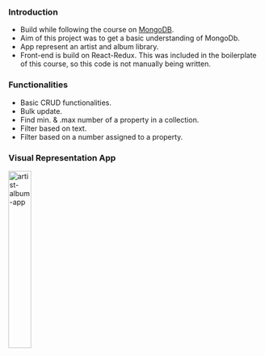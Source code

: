 ### Introduction
- Build while following the course on [MongoDB](https://www.udemy.com/react-redux/).
- Aim of this project was to get a basic understanding of MongoDb.
- App represent an artist and album library.
- Front-end is build on React-Redux. This was included in the boilerplate of this course, so this code is not manually being written.


### Functionalities
- Basic CRUD functionalities.
- Bulk update.
- Find min. & .max number of a property  in a collection.
- Filter based on text.
- Filter based on a number assigned to a property.

### Visual Representation App
<img align="center" src="./artist-album.gif" width="30%" alt="artist-album-app"/>
